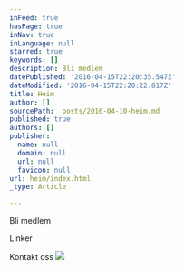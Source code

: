 ```yaml
---
inFeed: true
hasPage: true
inNav: true
inLanguage: null
starred: true
keywords: []
description: Bli medlem
datePublished: '2016-04-15T22:20:35.547Z'
dateModified: '2016-04-15T22:20:22.817Z'
title: Heim
author: []
sourcePath: _posts/2016-04-10-heim.md
published: true
authors: []
publisher:
  name: null
  domain: null
  url: null
  favicon: null
url: heim/index.html
_type: Article

---
```

Bli medlem

Linker

Kontakt oss
![](https://the-grid-user-content.s3-us-west-2.amazonaws.com/0765c460-f14b-46db-8b64-5c7a4c90199c.jpg)